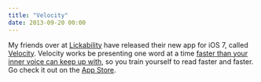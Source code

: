 ```yaml
---
title: "Velocity"
date: 2013-09-20 00:00
---
```


<import><p>My friends over at <a href="http://lickability.com">Lickability</a> have released their new app for iOS 7, called <a href="http://velocityapp.com">Velocity</a>. Velocity works be presenting one word at a time <a href="http://appadvice.com/review/quickadvice-velocity">faster than your inner voice can keep up with</a>, so you train yourself to read faster and faster. Go check it out on the <a href="https://itunes.apple.com/us/app/id675410630?mt=8&amp;uo=4&amp;at=10l4Vh">App Store</a>. </p></import>

<!-- more -->

